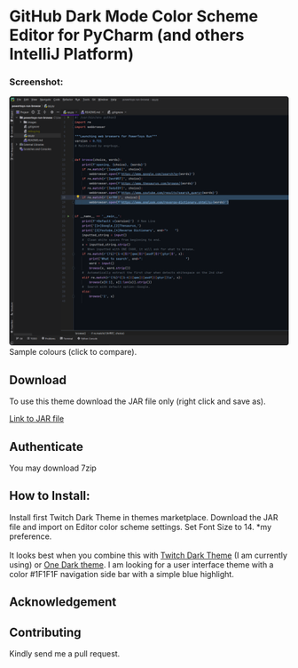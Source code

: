 # GitHub Dark Mode Color Scheme Editor for PyCharm (and others IntelliJ Platform)
### Screenshot:

[![Sample](https://raw.githubusercontent.com/engrbugs/PyCharm-GitHub-Dark-Theme/main/readme-images/pycharm.png)](https://github.com/engrbugs/powertoys-run-browse/blob/master/qq.py)Sample colours (click to compare).

## Download 
To use this theme download the JAR file only (right click and save as).

<a href="GitHub Dark Theme.jar" download="GitHub Dark Theme.jar">Link to JAR file</a>

## Authenticate
You may download 7zip

## How to Install:
Install first Twitch Dark Theme in themes marketplace.
Download the JAR file and import on Editor color scheme settings.
Set Font Size to 14. *my preference.
</br>
</br>
It looks best when you combine this with [Twitch Dark Theme](https://plugins.jetbrains.com/plugin/15391-twitch-dark-theme) (I am currently using) or [One Dark theme](https://plugins.jetbrains.com/plugin/11938-one-dark-theme). I am looking for a user interface theme with a color #1F1F1F navigation side bar with a simple blue highlight.

## Acknowledgement
## Contributing
Kindly send me a pull request.
